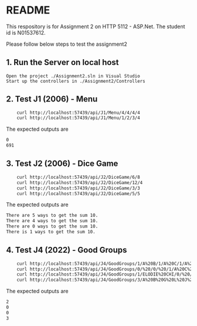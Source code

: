 # README

This respository is for Assignment 2 on HTTP 5112 - ASP.Net. The student id is N01537612.

Please follow below steps to test the assignment2

## 1. Run the Server on local host
    Open the project ./Assignment2.sln in Visual Studio
	Start up the controllers in ./Assignment2/Controllers

## 2. Test J1 (2006) - Menu

```bash
    curl http://localhost:57439/api/J1/Menu/4/4/4/4
    curl http://localhost:57439/api/J1/Menu/1/2/3/4
```
The expected outputs are

```bash
0
691
```

## 3. Test J2 (2006) - Dice Game

```bash
    curl http://localhost:57439/api/J2/DiceGame/6/8
    curl http://localhost:57439/api/J2/DiceGame/12/4
    curl http://localhost:57439/api/J2/DiceGame/3/3
    curl http://localhost:57439/api/J2/DiceGame/5/5
```
The expected outputs are

```bash
There are 5 ways to get the sum 10.
There are 4 ways to get the sum 10.
There are 0 ways to get the sum 10.
There is 1 ways to get the sum 10.
```

## 4. Test J4 (2022) - Good Groups

```bash
    curl http://localhost:57439/api/J4/GoodGroups/1/A%20B/1/A%20C/1/A%20C%20D
    curl http://localhost:57439/api/J4/GoodGroups/0/%20/0/%20/1/A%20C%20D
    curl http://localhost:57439/api/J4/GoodGroups/1/ELODIE%20CHI/0/%20/2/DWAYNE%20BEN%20ANJALI%20CHI%20FRANCOIS%20ELODIE
    curl http://localhost:57439/api/J4/GoodGroups/3/A%20B%20G%20L%20J%20K/2/D%20F%20D%20G
```

The expected outputs are

```bash
2
0
0
3
```